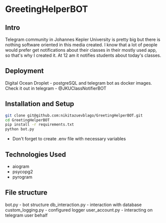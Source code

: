# GreetingHelperBOT

## Intro
Telegram community in Johannes Kepler University is pretty big but there is nothing software oriented in this media created. I know that a lot of people would prefer get notifications about their classes in their mostly used app, so that's why I created it. At 12 am it notifies students about today's classes.

## Deployment 
Digital Ocean Droplet - postgreSQL and telegram bot as docker images.
Check it out in telegram - @JKUClassNotifierBOT

## Installation and Setup 
```bash
git clone git@github.com:nikitazuevblago/GreetingHelperBOT.git
cd GreetingHelperBOT
pip install -r requirements.txt
python bot.py
```
* Don't forget to create .env file with necessary variables

## Technologies Used
* aiogram
* psycopg2
* pyrogram

## File structure
bot.py - bot structure
db_interaction.py - interaction with database
custom_logging.py - configured logger
user_account.py - interacting on telegram user behalf
